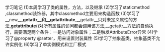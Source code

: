 学习笔记
(1)本周学习了类的属性，方法，以及继承
(2)学习了staticmethod ,classmethod装饰器，其中classmethod主要用来构造函数
(3)学习了__new__,__getattr__和__getattribute__,__getattr__只对未定义属性的方法,__getattribute__()对所有属性的访问都会调用该方法,__getattr__方法的自动执行，需要满足两个条件：一是访问对象属性；二是触发AttributeError异常
(4)学习了@property @setter，用来设置封装属性
(5)学习了抽象基类，抽象基类不允许实例化
(6)学习了单实例模式和工厂模式